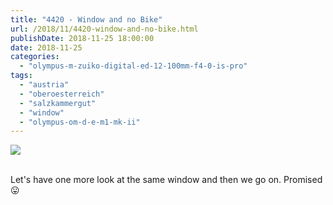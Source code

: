 ```yaml
---
title: "4420 - Window and no Bike"
url: /2018/11/4420-window-and-no-bike.html
publishDate: 2018-11-25 18:00:00
date: 2018-11-25
categories: 
  - "olympus-m-zuiko-digital-ed-12-100mm-f4-0-is-pro"
tags: 
  - "austria"
  - "oberoesterreich"
  - "salzkammergut"
  - "window"
  - "olympus-om-d-e-m1-mk-ii"
---
```

<div class="container">
<div class="center"><a target="_blank" href="https://d25zfm9zpd7gm5.cloudfront.net/1200x1200/2017/20170813_193119_lr.jpg"><img class="webfeedsFeaturedVisual" src="https://d25zfm9zpd7gm5.cloudfront.net/0600x0600/2017/20170813_193119_lr.jpg" /></a></div>
</div>
<br />

Let's have one more look at the same window and then we go on.
Promised :stuck_out_tongue: